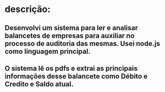 # descrição:
<h2>Desenvolvi um sistema para ler e analisar balancetes de empresas para auxiliar no processo de auditoria das mesmas.
Usei node.js como linguagem principal.<h2>
<p>O sistema lê os pdfs e extrai as principais informações desse balancete como Débito e Credito e Saldo atual.</p>
